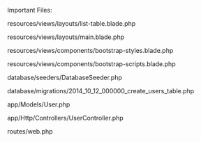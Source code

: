 Important Files:



resources/views/layouts/list-table.blade.php

resources/views/layouts/main.blade.php

resources/views/components/bootstrap-styles.blade.php

resources/views/components/bootstrap-scripts.blade.php

database/seeders/DatabaseSeeder.php

database/migrations/2014_10_12_000000_create_users_table.php

app/Models/User.php

app/Http/Controllers/UserController.php

routes/web.php



